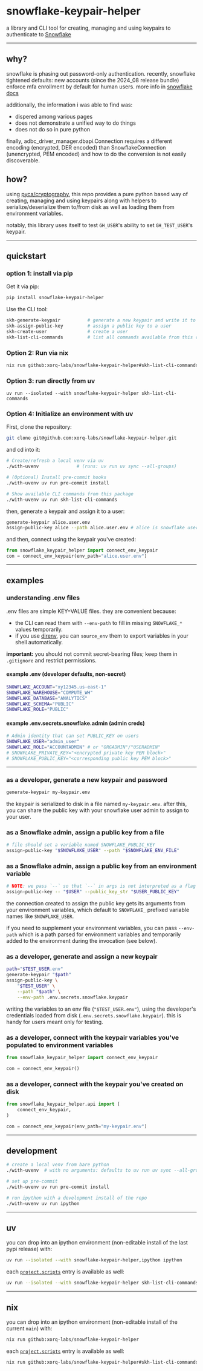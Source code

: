 # snowflake-keypair-helper

a library and CLI tool for creating, managing and using keypairs to authenticate to [Snowflake](www.snowflake.com)

---

## why?
snowflake is phasing out password-only authentication. recently, snowflake
tightened defaults: new accounts (since the 2024_08 release bundle) enforce mfa
enrollment by default for human users. more info in [snowflake
docs](https://docs.snowflake.com/en/release-notes/bcr-bundles/2024_08/bcr-1784)

additionally, the information i was able to find was:
- dispered among various pages
- does not demonstrate a unified way to do things
- does not do so in pure python

finally, adbc_driver_manager.dbapi.Connection requires a different encoding
(encrypted, DER encoded) than SnowflakeConnection (unencrypted, PEM encoded)
and how to do the conversion is not easily discoverable.

## how?

using [pyca/cryptography](https://github.com/pyca/cryptography), this repo provides a pure python based way of creating, managing and using keypairs along with helpers to serialize/deserialize them to/from disk as well as loading them from environment variables.

notably, this library uses itself to test `GH_USER`'s ability to set `GH_TEST_USER`'s keypair.

---

## quickstart

### option 1: install via pip

Get it via pip:

```bash
pip install snowflake-keypair-helper
```

Use the CLI tool:

```bash
skh-generate-keypair          # generate a new keypair and write it to disk
skh-assign-public-key         # assign a public key to a user
skh-create-user               # create a user
skh-list-cli-commands         # list all commands available from this cli (snowflake_keypair_helper)
```

### Option 2: Run via nix

```bash
nix run github:xorq-labs/snowflake-keypair-helper#skh-list-cli-commands
```

### Option 3: run directly from uv
```
uv run --isolated --with snowflake-keypair-helper skh-list-cli-commands
```

### Option 4: Initialize an environment with uv

First, clone the repository:

```bash
git clone git@github.com:xorq-labs/snowflake-keypair-helper.git
```

and cd into it:

```bash
# Create/refresh a local venv via uv
./with-uvenv              # (runs: uv run uv sync --all-groups)

# (Optional) Install pre-commit hooks
./with-uvenv uv run pre-commit install

# Show available CLI commands from this package
./with-uvenv uv run skh-list-cli-commands
```

then, generate a keypair and assign it to a user:

```bash
generate-keypair alice.user.env
assign-public-key alice --path alice.user.env # alice is snowflake user name and assumes admin role
```

and then, connect using the keypair you've created:

```python
from snowflake_keypair_helper import connect_env_keypair
con = connect_env_keypair(env_path="alice.user.env")
```

---

## examples

### understanding .env files

.env files are simple KEY=VALUE files. they are convenient because:

- the CLI can read them with `--env-path` to fill in missing `SNOWFLAKE_*` values temporarily.
- if you use [direnv](https://direnv.net/), you can `source_env` them to export variables in your shell automatically.

**important:** you should not commit secret-bearing files; keep them in `.gitignore` and restrict permissions.

#### example .env (developer defaults, non-secret)

```bash
SNOWFLAKE_ACCOUNT="xy12345.us-east-1"
SNOWFLAKE_WAREHOUSE="COMPUTE_WH"
SNOWFLAKE_DATABASE="ANALYTICS"
SNOWFLAKE_SCHEMA="PUBLIC"
SNOWFLAKE_ROLE="PUBLIC"
```

#### example .env.secrets.snowflake.admin (admin creds)

```bash
# Admin identity that can set PUBLIC_KEY on users
SNOWFLAKE_USER="admin_user"
SNOWFLAKE_ROLE="ACCOUNTADMIN" # or "ORGADMIN"/"USERADMIN"
# SNOWFLAKE_PRIVATE_KEY="<encrypted private key PEM block>"
# SNOWFLAKE_PUBLIC_KEY="<corresponding public key PEM block>"
```

---

### as a developer, generate a new keypair and password

```bash
generate-keypair my-keypair.env
```

the keypair is serialized to disk in a file named `my-keypair.env`. after this, you can share the public key with your snowflake user admin to assign to your user.

### as a Snowflake admin, assign a public key from a file

```bash
# file should set a variable named SNOWFLAKE_PUBLIC_KEY
assign-public-key "$SNOWFLAKE_USER" --path "$SNOWFLAKE_ENV_FILE"
```

### as a Snowflake admin, assign a public key from an environment variable

```bash
# NOTE: we pass `--` so that `--` in args is not interpreted as a flag
assign-public-key -- "$USER" --public_key_str "$USER_PUBLIC_KEY"
```

the connection created to assign the public key gets its arguments from your environment variables, which default to `SNOWFLAKE_` prefixed variable names like `SNOWFLAKE_USER`.

if you need to supplement your environment variables, you can pass `--env-path` which is a path parsed for environment variables and temporarily added to the environment during the invocation (see below).

### as a developer, generate and assign a new keypair

```bash
path="$TEST_USER.env"
generate-keypair "$path"
assign-public-key \
    "$TEST_USER" \
    --path "$path" \
    --env-path .env.secrets.snowflake.keypair
```

writing the variables to an env file (`"$TEST_USER.env"`), using the developer's credentials loaded from disk (`.env.secrets.snowflake.keypair`). this is handy for users meant only for testing.

### as a developer, connect with the keypair variables you've populated to environment variables

```python
from snowflake_keypair_helper import connect_env_keypair

con = connect_env_keypair()
```

### as a developer, connect with the keypair you've created on disk

```python
from snowflake_keypair_helper.api import (
    connect_env_keypair,
)

con = connect_env_keypair(env_path="my-keypair.env")
```

---

## development

```bash
# create a local venv from bare python
./with-uvenv  # with no arguments: defaults to uv run uv sync --all-groups

# set up pre-commit
./with-uvenv uv run pre-commit install

# run ipython with a development install of the repo
./with-uvenv uv run ipython
```

---

## uv

you can drop into an ipython environment (non-editable install of the last pypi release) with:

```bash
uv run --isolated --with snowflake-keypair-helper,ipython ipython
```

each [`project.scripts`](https://github.com/xorq-labs/snowflake-keypair-helper/blob/main/pyproject.toml#L31-L34) entry is available as well:

```bash
uv run --isolated --with snowflake-keypair-helper skh-list-cli-commands
```

---

## nix

you can drop into an ipython environment (non-editable install of the current `main`) with:

```bash
nix run github:xorq-labs/snowflake-keypair-helper
```

each [`project.scripts`](https://github.com/xorq-labs/snowflake-keypair-helper/blob/main/pyproject.toml#L31-L34) entry is available as well:

```bash
nix run github:xorq-labs/snowflake-keypair-helper#skh-list-cli-commands
```
